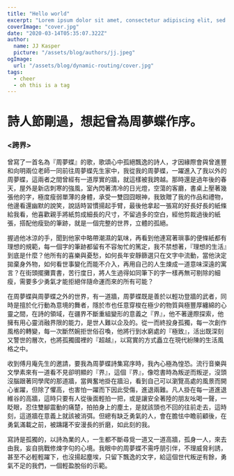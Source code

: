 ```yaml
---
title: "Hello world"
excerpt: "Lorem ipsum dolor sit amet, consectetur adipiscing elit, sed do eiusmod tempor incididunt ut labore et dolore magna aliqua. Praesent elementum facilisis leo vel fringilla est ullamcorper eget. At imperdiet dui accumsan sit amet nulla facilities morbi tempus."
coverImage: "cover.jpg"
date: "2020-03-14T05:35:07.322Z"
author:
  name: JJ Kasper
  picture: "/assets/blog/authors/jj.jpeg"
ogImage:
  url: "/assets/blog/dynamic-routing/cover.jpg"
tags:
  - cheer
  - oh this is a tag
---
```


# 詩人節剛過，想起曾為周夢蝶作序。

### <跨界>

曾寫了一首名為『周夢蝶』的歌，歌頌心中孤絕飄逸的詩人，才因緣際會與曾進豐和向明兩位老師一同前往周夢蝶先生家中，我從我的周夢蝶，一躍進入了我以外的周夢蝶，這兩者之間曾經有一道厚實的牆，就這樣被我跨越。那時還是過年後的春天，屋外是新店刺寒的強風，室內閃著清冷的日光燈，空蕩的客廳，書桌上壓著幾張他的字，極度瘦弱單薄的身體，承受一雙囧囧眼神，我致贈了我的作品和禮物，他邊看還幽默的說笑，說話時習慣揚起手臂，最後他拿起一張寫的好長好長的紙條給我看，他喜歡親手將紙剪成細長的尺寸，不留過多的空白，經他剪裁過後的紙張，搭配他瘦勁的筆跡，就是一個完整的世界，立體的孤絕。

握過他冰涼的手，聞到他家中略帶潮濕的氣味，再看到他連寫著瑣事的便條紙都有理想的規範，每一個字的筆跡都留有不容匆忙的篤定，我不禁想著，『理想的生活』到底是什麼？他所有的喜樂與憂愁，如何長年安靜篩選只在文字中流動，當他決定拋棄身外物，如何看世事變化而能不介入，再用自己的人生煉成一道意味深遠的寓言？在街頭擺攤賣書，苦行度日，將人生過得如同筆下的字一樣再無可剔除的細瘦，需要多少勇氣才能拒絕伴隨命運而來的所有可能？

在周夢蝶與周夢蝶之外的世界，有一道牆，周夢蝶既是善於以輕功登牆的武者，同時是擅於化行動為意境的舞者，隱於市也任意穿梭在極少的物質與極豐厚纏綿的心靈之間，在詩的領域，在疆界不斷重組變形的意義之『界』，他不著邊際探索，他擁有用心靈消融界限的能力，是世人難以企及的。從一而終投身孤獨，每一次創作風格的轉變，每一次斷然婉拒世俗召喚，他將行到水窮處的『極致』，活出既深刻又警世的層次，也將孤獨國裡的『超越』，以寫實的方式矗立在現代紛陳的生活風格之中。

收到傅月庵先生的邀請，要我為周夢蝶詩集寫序時，我內心極為惶恐。流行音樂與文學素來有一道看不見卻明顯的『界』，這個『界』，像唸書時為叛逆而叛逆，沒頭沒腦跟著同學爬的那道牆，當興奮地掛在牆沿，看到自己可以瀏覽高處的風景而開心雀躍，但除了懼高，也害怕一躍而下因此受傷，進退兩難。凡人掛在每一道進退維谷的高牆，這時只要有人從後面輕拍一把，或是讓安全著陸的朋友吆喝一聲，一眨眼，忍住雙腳震動的痛楚，拍拍身上的塵土，是就該頭也不回的往前走去，這時刻，這道牆在意義上就該被消弭。但總有缺乏勇氣的人，會在膽怯中瞻前顧後，在勇氣滿載之前，被躊躇不安漫長的折磨，如此刻的我。

寫詩是孤獨的，以詩為業的人，一生都不斷尋覓一道又一道高牆，孤身一人，來去由我，妄自挑戰修煉字句的心境。我眼中的周夢蝶不需呼朋引伴，不理威脅利誘，甚至不必輕輕躍下，也沒揚起塵埃，只留下飄逸的文字，給這個世代叛逆有餘，勇氣不足的我們，一個輕盈脫俗的示範。
